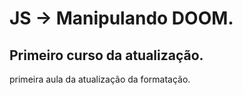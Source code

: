 # JS -> Manipulando DOOM.

## Primeiro curso da atualização.

primeira aula da atualização da formatação.